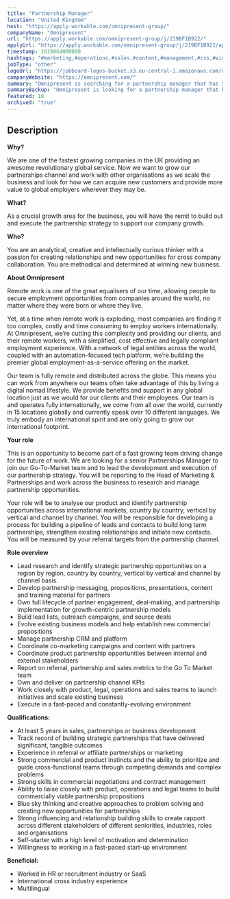 ```yaml
---
title: "Partnership Manager"
location: "United Kingdom"
host: "https://apply.workable.com/omnipresent-group/"
companyName: "Omnipresent"
url: "https://apply.workable.com/omnipresent-group/j/219BF1B922/"
applyUrl: "https://apply.workable.com/omnipresent-group/j/219BF1B922/apply/"
timestamp: 1610064000000
hashtags: "#marketing,#operations,#sales,#content,#management,#css,#windows,#analysis,#crm"
jobType: "other"
logoUrl: "https://jobboard-logos-bucket.s3.eu-central-1.amazonaws.com/omnipresent"
companyWebsite: "https://omnipresent.com/"
summary: "Omnipresent is searching for a partnership manager that has 5 years in sales, partnerships or business development."
summaryBackup: "Omnipresent is looking for a partnership manager that has experience in: #marketing, #operations, #sales."
featured: 10
archived: "true"
---
```


## Description

**Why?**

We are one of the fastest growing companies in the UK providing an awesome revolutionary global service. Now we want to grow our partnerships channel and work with other organisations as we scale the business and look for how we can acquire new customers and provide more value to global employers wherever they may be.

**What?**

As a crucial growth area for the business, you will have the remit to build out and execute the partnership strategy to support our company growth.

**Who?**

You are an analytical, creative and intellectually curious thinker with a passion for creating relationships and new opportunities for cross company collaboration. You are methodical and determined at winning new business.

**About Omnipresent**

Remote work is one of the great equalisers of our time, allowing people to secure employment opportunities from companies around the world, no matter where they were born or where they live.

Yet, at a time when remote work is exploding, most companies are finding it too complex, costly and time consuming to employ workers internationally. At Omnipresent, we’re cutting this complexity and providing our clients, and their remote workers, with a simplified, cost effective and legally compliant employment experience. With a network of legal entities across the world, coupled with an automation-focused tech platform, we’re building the premier global employment-as-a-service offering on the market.

Our team is fully remote and distributed across the globe. This means you can work from anywhere our teams often take advantage of this by living a digital nomad lifestyle. We provide benefits and support in any global location just as we would for our clients and their employees. Our team is and operates fully internationally, we come from all over the world, currently in 15 locations globally and currently speak over 10 different languages. We truly embody an international spirit and are only going to grow our international footprint.

**Your role**

This is an opportunity to become part of a fast growing team driving change for the future of work. We are looking for a senior Partnerships Manager to join our Go-To-Market team and to lead the development and execution of our partnership strategy. You will be reporting to the Head of Marketing & Partnerships and work across the business to research and manage partnership opportunities.

Your role will be to analyse our product and identify partnership opportunities across international markets, country by country, vertical by vertical and channel by channel. You will be responsible for developing a process for building a pipeline of leads and contacts to build long term partnerships, strengthen existing relationships and initiate new contacts. You will be measured by your referral targets from the partnership channel.

**Role overview**

*   Lead research and identify strategic partnership opportunities on a region by region, country by country, vertical by vertical and channel by channel basis.
*   Develop partnership messaging, propositions, presentations, content and training material for partners
*   Own full lifecycle of partner engagement, deal-making, and partnership implementation for growth-centric partnership models
*   Build lead lists, outreach campaigns, and source deals
*   Evolve existing business models and help establish new commercial propositions
*   Manage partnership CRM and platform
*   Coordinate co-marketing campaigns and content with partners
*   Coordinate product partnership opportunities between internal and external stakeholders
*   Report on referral, partnership and sales metrics to the Go To Market team
*   Own and deliver on partnership channel KPIs
*   Work closely with product, legal, operations and sales teams to launch initiatives and scale existing business
*   Execute in a fast-paced and constantly-evolving environment

**Qualifications:**

*   At least 5 years in sales, partnerships or business development
*   Track record of building strategic partnerships that have delivered significant, tangible outcomes
*   Experience in referral or affiliate partnerships or marketing
*   Strong commercial and product instincts and the ability to prioritize and guide cross-functional teams through competing demands and complex problems
*   Strong skills in commercial negotiations and contract management
*   Ability to liaise closely with product, operations and legal teams to build commercially viable partnership propositions
*   Blue sky thinking and creative approaches to problem solving and creating new opportunities for partnerships
*   Strong influencing and relationship building skills to create rapport across different stakeholders of different seniorities, industries, roles and organisations
*   Self-starter with a high level of motivation and determination
*   Willingness to working in a fast-paced start-up environment

**Beneficial:**

*   Worked in HR or recruitment industry or SaaS
*   International cross industry experience
*   Multilingual
